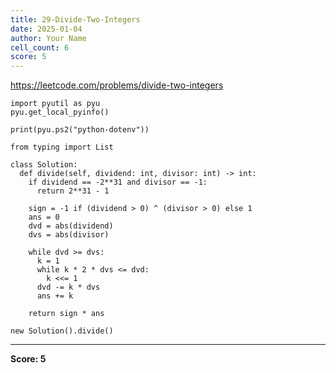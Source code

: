 ```yaml
---
title: 29-Divide-Two-Integers
date: 2025-01-04
author: Your Name
cell_count: 6
score: 5
---
```


https://leetcode.com/problems/divide-two-integers


```
import pyutil as pyu
pyu.get_local_pyinfo()
```


```
print(pyu.ps2("python-dotenv"))
```


```
from typing import List
```


```
class Solution:
  def divide(self, dividend: int, divisor: int) -> int:
    if dividend == -2**31 and divisor == -1:
      return 2**31 - 1

    sign = -1 if (dividend > 0) ^ (divisor > 0) else 1
    ans = 0
    dvd = abs(dividend)
    dvs = abs(divisor)

    while dvd >= dvs:
      k = 1
      while k * 2 * dvs <= dvd:
        k <<= 1
      dvd -= k * dvs
      ans += k

    return sign * ans
```


```
new Solution().divide()
```


---
**Score: 5**
